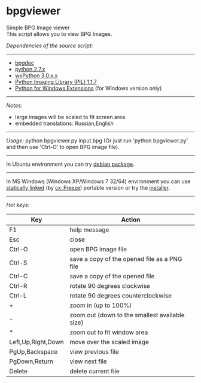 bpgviewer
===========  
Simple BPG Image viewer  
This script allows you to view BPG Images.  

_Dependencies of the source script:_  

---  
* [bpgdec](http://bellard.org/bpg/)  
* [python 2.7.x](https://www.python.org/)  
* [wxPython 3.0.x.x](http://www.wxpython.org/)  
* [Python Imaging Library (PIL) 1.1.7](http://www.pythonware.com/products/pil/)  
* [Python for Windows Extensions](http://sourceforge.net/projects/pywin32/) (for Windows version only)

---
_Notes:_  
* large images will be scaled to fit screen area  
* embedded translations: Russian,English  

---
_Usage:_ python bpgviewer.py input.bpg (Or just run 'python bpgviewer.py' and then use 'Ctrl-O' to open BPG image file). 

---  
In Ubuntu environment you can try [debian package](https://github.com/asimba/pybpgviewer/releases/download/v1.14/bpgviewer_1.14-ubuntu_i386.deb).  

---  
In MS Windows (Windows XP/Windows 7 32/64) environment you can use [statically linked](https://github.com/asimba/pybpgviewer/releases/download/v1.14/bpgviewer-1.14-win32-portable.7z) (by [cx_Freeze](http://cx-freeze.sourceforge.net/)) portable version or try the [installer](https://github.com/asimba/pybpgviewer/releases/download/v1.14/bpgviewer-1.14-setup.zip).  

---
_Hot keys:_  

Key  | Action
----- | ------  
F1 | help message  
Esc | close  
Ctrl-O | open BPG image file  
Ctrl-S | save a copy of the opened file as a PNG file  
Ctrl-C | save a copy of the opened file  
Ctrl-R | rotate 90 degrees clockwise  
Ctrl-L | rotate 90 degrees counterclockwise  
+ | zoom in (up to 100%)  
- | zoom out (down to the smallest available size)  
* | zoom out to fit window area
Left,Up,Right,Down | move over the scaled image  
PgUp,Backspace | view previous file  
PgDown,Return | view next file  
Delete | delete current file  
